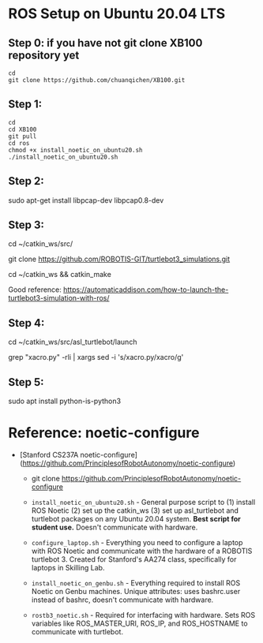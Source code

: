 
ROS Setup on Ubuntu 20.04 LTS
======
## Step 0: if you have not git clone XB100 repository yet 
```
cd 
git clone https://github.com/chuanqichen/XB100.git
```

## Step 1:
```
cd 
cd XB100
git pull
cd ros 
chmod +x install_noetic_on_ubuntu20.sh
./install_noetic_on_ubuntu20.sh
```

## Step 2:
sudo apt-get install libpcap-dev libpcap0.8-dev

## Step 3:
cd ~/catkin_ws/src/

git clone https://github.com/ROBOTIS-GIT/turtlebot3_simulations.git

cd ~/catkin_ws && catkin_make

Good reference: https://automaticaddison.com/how-to-launch-the-turtlebot3-simulation-with-ros/

## Step 4:
cd ~/catkin_ws/src/asl_turtlebot/launch

grep "xacro.py" -rli | xargs sed -i 's/xacro.py/xacro/g'

## Step 5: 
sudo apt install python-is-python3


# Reference: noetic-configure

- [Stanford CS237A noetic-configure] (https://github.com/PrinciplesofRobotAutonomy/noetic-configure)
  - git clone https://github.com/PrinciplesofRobotAutonomy/noetic-configure

  - `install_noetic_on_ubuntu20.sh` - General purpose script to (1) install ROS Noetic (2) set up the catkin_ws (3) set up asl_turtlebot and turtlebot packages on any Ubuntu 20.04 system. **Best script for student use.** Doesn't communicate with hardware.

  - `configure_laptop.sh` - Everything you need to configure a laptop with ROS Noetic and communicate with the hardware of a ROBOTIS turtlebot 3. Created for Stanford's AA274 class, specifically for laptops in Skilling Lab.

  - `install_noetic_on_genbu.sh` - Everything required to install ROS Noetic on Genbu machines. Unique attributes: uses bashrc.user instead of bashrc, doesn't communicate with hardware.

  - `rostb3_noetic.sh` - Required for interfacing with hardware. Sets ROS variables like ROS_MASTER_URI, ROS_IP, and ROS_HOSTNAME to communicate with turtlebot.
